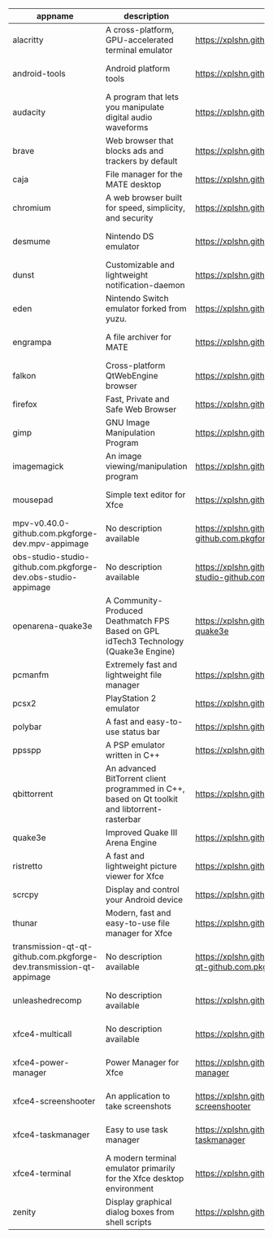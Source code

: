 | appname | description | site | download | version |
| ------- | ----------- | ---- | -------- | ------- |
| alacritty | A cross-platform, GPU-accelerated terminal emulator | https://xplshn.github.io/AppBundleHUB#alacritty | https://github.com/xplshn/AppBundleHUB/releases/download/v133-20250630083338/alacritty-0.15.1-github.com.pkgforge-dev.alacritty-appimage.dwfs.AppBundle | v133-20250630083338 |
| android-tools | Android platform tools | https://xplshn.github.io/AppBundleHUB#android-tools | https://github.com/xplshn/AppBundleHUB/releases/download/v133-20250630083338/android-tools-30_06_2025-xplshn.dwfs.AppBundle | v133-20250630083338 |
| audacity | A program that lets you manipulate digital audio waveforms | https://xplshn.github.io/AppBundleHUB#audacity | https://github.com/xplshn/AppBundleHUB/releases/download/v133-20250630083338/audacity-30_06_2025-xplshn.dwfs.AppBundle | v133-20250630083338 |
| brave | Web browser that blocks ads and trackers by default | https://xplshn.github.io/AppBundleHUB#brave | https://github.com/xplshn/AppBundleHUB/releases/download/v133-20250630083338/brave-30_06_2025-xplshn.dwfs.AppBundle | v133-20250630083338 |
| caja | File manager for the MATE desktop | https://xplshn.github.io/AppBundleHUB#caja | https://github.com/xplshn/AppBundleHUB/releases/download/v133-20250630083338/caja-30_06_2025-xplshn.dwfs.AppBundle | v133-20250630083338 |
| chromium | A web browser built for speed, simplicity, and security | https://xplshn.github.io/AppBundleHUB#chromium | https://github.com/xplshn/AppBundleHUB/releases/download/v133-20250630083338/chromium-30_06_2025-xplshn.dwfs.AppBundle | v133-20250630083338 |
| desmume | Nintendo DS emulator | https://xplshn.github.io/AppBundleHUB#desmume | https://github.com/xplshn/AppBundleHUB/releases/download/v133-20250630083338/desmume-0.9.13-github.com.pkgforge-dev.desmume-appimage.dwfs.AppBundle | v133-20250630083338 |
| dunst | Customizable and lightweight notification-daemon | https://xplshn.github.io/AppBundleHUB#dunst | https://github.com/xplshn/AppBundleHUB/releases/download/v133-20250630083338/dunst-30_06_2025-xplshn.dwfs.AppBundle | v133-20250630083338 |
| eden | Nintendo Switch emulator forked from yuzu. | https://xplshn.github.io/AppBundleHUB#eden | https://github.com/xplshn/AppBundleHUB/releases/download/v133-20250630083338/eden-27408-github.com.pflyly.eden-nightly.dwfs.AppBundle | v133-20250630083338 |
| engrampa | A file archiver for MATE | https://xplshn.github.io/AppBundleHUB#engrampa | https://github.com/xplshn/AppBundleHUB/releases/download/v133-20250630083338/engrampa-30_06_2025-xplshn.dwfs.AppBundle | v133-20250630083338 |
| falkon | Cross-platform QtWebEngine browser | https://xplshn.github.io/AppBundleHUB#falkon | https://github.com/xplshn/AppBundleHUB/releases/download/v133-20250630083338/falkon-30_06_2025-xplshn.dwfs.AppBundle | v133-20250630083338 |
| firefox | Fast, Private and Safe Web Browser | https://xplshn.github.io/AppBundleHUB#firefox | https://github.com/xplshn/AppBundleHUB/releases/download/v133-20250630083338/firefox-30_06_2025-xplshn.dwfs.AppBundle | v133-20250630083338 |
| gimp | GNU Image Manipulation Program | https://xplshn.github.io/AppBundleHUB#gimp | https://github.com/xplshn/AppBundleHUB/releases/download/v133-20250630083338/gimp-3.0.4-github.com.pkgforge-dev.gimp-and-photogimp-appimage.dwfs.AppBundle | v133-20250630083338 |
| imagemagick | An image viewing/manipulation program | https://xplshn.github.io/AppBundleHUB#imagemagick | https://github.com/xplshn/AppBundleHUB/releases/download/v133-20250630083338/imageMagick-30_06_2025-xplshn.dwfs.AppBundle | v133-20250630083338 |
| mousepad | Simple text editor for Xfce | https://xplshn.github.io/AppBundleHUB#mousepad | https://github.com/xplshn/AppBundleHUB/releases/download/v133-20250630083338/mousepad-30_06_2025-xplshn.dwfs.AppBundle | v133-20250630083338 |
| mpv-v0.40.0-github.com.pkgforge-dev.mpv-appimage | No description available | https://xplshn.github.io/AppBundleHUB#mpv-v0.40.0-github.com.pkgforge-dev.mpv-appimage | https://github.com/xplshn/AppBundleHUB/releases/download/v133-20250630083338/mpv-v0.40.0-github.com.pkgforge-dev.mpv-appimage.dwfs.AppBundle | v133-20250630083338 |
| obs-studio-studio-github.com.pkgforge-dev.obs-studio-appimage | No description available | https://xplshn.github.io/AppBundleHUB#obs-studio-studio-github.com.pkgforge-dev.obs-studio-appimage | https://github.com/xplshn/AppBundleHUB/releases/download/v133-20250630083338/obs-studio-studio-github.com.pkgforge-dev.obs-studio-appimage.dwfs.AppBundle | v133-20250630083338 |
| openarena-quake3e | A Community-Produced Deathmatch FPS Based on GPL idTech3 Technology (Quake3e Engine) | https://xplshn.github.io/AppBundleHUB#openarena-quake3e | https://github.com/xplshn/AppBundleHUB/releases/download/v133-20250630083338/openarena-quake3e.dwfs.AppBundle | v133-20250630083338 |
| pcmanfm | Extremely fast and lightweight file manager | https://xplshn.github.io/AppBundleHUB#pcmanfm | https://github.com/xplshn/AppBundleHUB/releases/download/v133-20250630083338/pcmanfm-30_06_2025-xplshn.dwfs.AppBundle | v133-20250630083338 |
| pcsx2 | PlayStation 2 emulator | https://xplshn.github.io/AppBundleHUB#pcsx2 | https://github.com/xplshn/AppBundleHUB/releases/download/v133-20250630083338/pcsx2-30_06_2025-xplshn.dwfs.AppBundle | v133-20250630083338 |
| polybar | A fast and easy-to-use status bar | https://xplshn.github.io/AppBundleHUB#polybar | https://github.com/xplshn/AppBundleHUB/releases/download/v133-20250630083338/polybar-30_06_2025-xplshn.dwfs.AppBundle | v133-20250630083338 |
| ppsspp | A PSP emulator written in C++ | https://xplshn.github.io/AppBundleHUB#ppsspp | https://github.com/xplshn/AppBundleHUB/releases/download/v133-20250630083338/ppsspp-30_06_2025-xplshn.dwfs.AppBundle | v133-20250630083338 |
| qbittorrent | An advanced BitTorrent client programmed in C++, based on Qt toolkit and libtorrent-rasterbar | https://xplshn.github.io/AppBundleHUB#qbittorrent | https://github.com/xplshn/AppBundleHUB/releases/download/v133-20250630083338/qbittorrent-30_06_2025-xplshn.dwfs.AppBundle | v133-20250630083338 |
| quake3e | Improved Quake III Arena Engine | https://xplshn.github.io/AppBundleHUB#quake3e | https://github.com/xplshn/AppBundleHUB/releases/download/v133-20250630083338/quake3e.dwfs.AppBundle | v133-20250630083338 |
| ristretto | A fast and lightweight picture viewer for Xfce | https://xplshn.github.io/AppBundleHUB#ristretto | https://github.com/xplshn/AppBundleHUB/releases/download/v133-20250630083338/ristretto-30_06_2025-xplshn.dwfs.AppBundle | v133-20250630083338 |
| scrcpy | Display and control your Android device | https://xplshn.github.io/AppBundleHUB#scrcpy | https://github.com/xplshn/AppBundleHUB/releases/download/v133-20250630083338/scrcpy-30_06_2025-xplshn.dwfs.AppBundle | v133-20250630083338 |
| thunar | Modern, fast and easy-to-use file manager for Xfce | https://xplshn.github.io/AppBundleHUB#thunar | https://github.com/xplshn/AppBundleHUB/releases/download/v133-20250630083338/thunar-30_06_2025-xplshn.dwfs.AppBundle | v133-20250630083338 |
| transmission-qt-qt-github.com.pkgforge-dev.transmission-qt-appimage | No description available | https://xplshn.github.io/AppBundleHUB#transmission-qt-qt-github.com.pkgforge-dev.transmission-qt-appimage | https://github.com/xplshn/AppBundleHUB/releases/download/v133-20250630083338/transmission-qt-qt-github.com.pkgforge-dev.transmission-qt-appimage.dwfs.AppBundle | v133-20250630083338 |
| unleashedrecomp | No description available | https://xplshn.github.io/AppBundleHUB#unleashedrecomp | https://github.com/xplshn/AppBundleHUB/releases/download/v133-20250630083338/unleashedrecomp-1.0.3-github.com.pkgforge-dev.unleashedrecomp-appimage.dwfs.AppBundle | v133-20250630083338 |
| xfce4-multicall | No description available | https://xplshn.github.io/AppBundleHUB#xfce4-multicall | https://github.com/xplshn/AppBundleHUB/releases/download/v133-20250630083338/xfce4-multicall-30_06_2025-xplshn.dwfs.AppBundle | v133-20250630083338 |
| xfce4-power-manager | Power Manager for Xfce | https://xplshn.github.io/AppBundleHUB#xfce4-power-manager | https://github.com/xplshn/AppBundleHUB/releases/download/v133-20250630083338/xfce4-power-manager-30_06_2025-xplshn.dwfs.AppBundle | v133-20250630083338 |
| xfce4-screenshooter | An application to take screenshots | https://xplshn.github.io/AppBundleHUB#xfce4-screenshooter | https://github.com/xplshn/AppBundleHUB/releases/download/v133-20250630083338/xfce4-screenshooter-30_06_2025-xplshn.dwfs.AppBundle | v133-20250630083338 |
| xfce4-taskmanager | Easy to use task manager | https://xplshn.github.io/AppBundleHUB#xfce4-taskmanager | https://github.com/xplshn/AppBundleHUB/releases/download/v133-20250630083338/xfce4-taskmanager-30_06_2025-xplshn.dwfs.AppBundle | v133-20250630083338 |
| xfce4-terminal | A modern terminal emulator primarily for the Xfce desktop environment | https://xplshn.github.io/AppBundleHUB#xfce4-terminal | https://github.com/xplshn/AppBundleHUB/releases/download/v133-20250630083338/xfce4-terminal-30_06_2025-xplshn.dwfs.AppBundle | v133-20250630083338 |
| zenity | Display graphical dialog boxes from shell scripts | https://xplshn.github.io/AppBundleHUB#zenity | https://github.com/xplshn/AppBundleHUB/releases/download/v133-20250630083338/zenity-3.44.5-github.com.pkgforge-dev.zenity-gtk3-appimage.dwfs.AppBundle | v133-20250630083338 |
